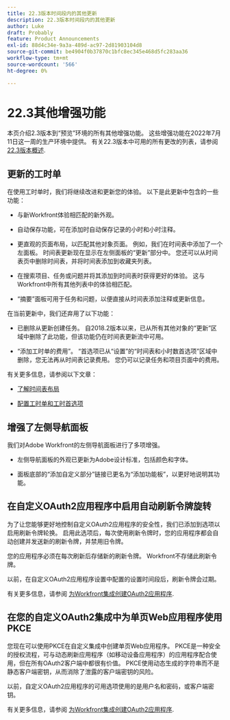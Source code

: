 ```yaml
---
title: 22.3版本时间段内的其他更新
description: 22.3版本时间段内的其他更新
author: Luke
draft: Probably
feature: Product Announcements
exl-id: 88d4c34e-9a3a-489d-ac97-2d81903104d8
source-git-commit: be4904f0b37870c1bfc8ec345e468d5fc283aa36
workflow-type: tm+mt
source-wordcount: '566'
ht-degree: 0%

---
```


# 22.3其他增强功能

本页介绍2.3版本到“预览”环境的所有其他增强功能。 这些增强功能在2022年7月11日这一周的生产环境中提供。 有关22.3版本中可用的所有更改的列表，请参阅 [22.3版本概述](../../../product-announcements/product-releases/22.3-release-activity/22-3-release-overview.md).

## 更新的工时单

在使用工时单时，我们将继续改进和更新您的体验。 以下是此更新中包含的一些功能：

* 与新Workfront体验相匹配的新外观。

* 自动保存功能，可在添加时自动保存记录的小时和小时注释。

* 更直观的页面布局，以匹配其他对象页面。 例如，我们在时间表中添加了一个左面板。 时间表更新现在显示在左侧面板的“更新”部分中。 您还可以从时间表页中删除时间表，并将时间表添加到收藏夹列表。

* 在搜索项目、任务或问题并将其添加到时间表时获得更好的体验。 这与Workfront中所有其他列表中的体验相匹配。

* “摘要”面板可用于任务和问题，以便直接从时间表添加注释或更新信息。


在当前更新中，我们还弃用了以下功能：

* 已删除从更新创建任务。 自2018.2版本以来，已从所有其他对象的“更新”区域中删除了此功能，但该功能仍在时间表更新流中可用。

* “添加工时单的费用”。 “首选项已从“设置”的“时间表和小时数首选项”区域中删除，您无法再从时间表记录费用。 您仍可以记录任务和项目页面中的费用。


有关更多信息，请参阅以下文章：

* [了解时间表布局](/help/quicksilver/timesheets/timesheets/timesheet-layout.md)

* [配置工时单和工时首选项](/help/quicksilver/administration-and-setup/set-up-workfront/configure-timesheets-schedules/timesheet-and-hour-preferences.md)


## 增强了左侧导航面板

我们对Adobe Workfront的左侧导航面板进行了多项增强。

* 左侧导航面板的外观已更新为Adobe设计标准，包括颜色和字体。

* 面板底部的“添加自定义部分”链接已更名为“添加功能板”，以更好地说明其功能。

## 在自定义OAuth2应用程序中启用自动刷新令牌旋转

为了让您能够更好地控制自定义OAuth2应用程序的安全性，我们已添加到选项以启用刷新令牌轮换。 启用此选项后，每次使用刷新令牌时，您的应用程序都会自动创建并发送新的刷新令牌，并禁用旧令牌。

您的应用程序必须在每次刷新后存储新的刷新令牌。 Workfront不存储此刷新令牌。

以前，在自定义OAuth2应用程序设置中配置的设置时间段后，刷新令牌会过期。

有关更多信息，请参阅 [为Workfront集成创建OAuth2应用程序](/help/quicksilver/administration-and-setup/configure-integrations/create-oauth-application.md).

## 在您的自定义OAuth2集成中为单页Web应用程序使用PKCE

您现在可以使用PKCE在自定义集成中创建单页Web应用程序。 PKCE是一种安全的授权流程，可与动态刷新应用程序（如移动设备应用程序）的应用程序配合使用，但在所有OAuth2客户端中都很有价值。 PKCE使用动态生成的字符串而不是静态客户端密钥，从而消除了泄露的客户端密钥的风险。

以前，自定义OAuth2应用程序的可用选项使用的是用户名和密码，或客户端密钥。

有关更多信息，请参阅 [为Workfront集成创建OAuth2应用程序](/help/quicksilver/administration-and-setup/configure-integrations/create-oauth-application.md).
